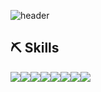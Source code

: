 ![header](https://capsule-render.vercel.app/api?type=wave&color=FFCCCC&height=200&section=header&text=YOUR%20LIKE&fontSize=90&stroke=CC9999)

## ⛏ Skills
<div style="display:flex">
<img src="https://img.shields.io/badge/JAVA-E97627?style=flat&logo=IntelliJ%20IDEA&logoColor=white"> <img src="https://img.shields.io/badge/Spring Boot-6DB33F?style=flat&logo=Spring Boot&logoColor=white"> <img src="https://img.shields.io/badge/MySQL-4479A1?style=flat&logo=MySQL&logoColor=white">
<br>
<img src="https://img.shields.io/badge/HTML-E34F26?style=flat&logo=HTML5&logoColor=white"> <img src="https://img.shields.io/badge/CSS-1572B6?style=flat&logo=CSS3&logoColor=white"> <img src="https://img.shields.io/badge/JavaScript-F7DF1E?style=flat&logo=JavaScript&logoColor=white">
<br>
<img src="https://img.shields.io/badge/Windows-0078D6?style=flat&logo=Windows&logoColor=black">
<br>
<img src="https://img.shields.io/badge/github-181717?style=flat&logo=github&logoColor=white">
</div>
